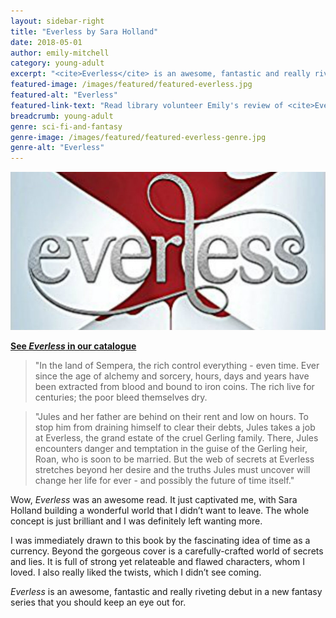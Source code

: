 ```yaml
---
layout: sidebar-right
title: "Everless by Sara Holland"
date: 2018-05-01
author: emily-mitchell
category: young-adult
excerpt: "<cite>Everless</cite> is an awesome, fantastic and really riveting debut in a new fantasy series that you should keep an eye out for."
featured-image: /images/featured/featured-everless.jpg
featured-alt: "Everless"
featured-link-text: "Read library volunteer Emily's review of <cite>Everless</cite> by Sara Holland."
breadcrumb: young-adult
genre: sci-fi-and-fantasy
genre-image: /images/featured/featured-everless-genre.jpg
genre-alt: "Everless"
---
```


![Everless](/images/featured/featured-everless.jpg)

**[See <cite>Everless</cite> in our catalogue](https://suffolk.spydus.co.uk/cgi-bin/spydus.exe/ENQ/OPAC/BIBENQ?BRN=2303087)**

> "In the land of Sempera, the rich control everything - even time. Ever since the age of alchemy and sorcery, hours, days and years have been extracted from blood and bound to iron coins. The rich live for centuries; the poor bleed themselves dry.

> "Jules and her father are behind on their rent and low on hours. To stop him from draining himself to clear their debts, Jules takes a job at Everless, the grand estate of the cruel Gerling family. There, Jules encounters danger and temptation in the guise of the Gerling heir, Roan, who is soon to be married. But the web of secrets at Everless stretches beyond her desire and the truths Jules must uncover will change her life for ever - and possibly the future of time itself."

Wow, <cite>Everless</cite> was an awesome read. It just captivated me, with Sara Holland building a wonderful world that I didn’t want to leave. The whole concept is just brilliant and I was definitely left wanting more.

I was immediately drawn to this book by the fascinating idea of time as a currency. Beyond the gorgeous cover is a carefully-crafted world of secrets and lies. It is full of strong yet relateable and flawed characters, whom I loved. I also really liked the twists, which I didn’t see coming.

<cite>Everless</cite> is an awesome, fantastic and really riveting debut in a new fantasy series that you should keep an eye out for.
